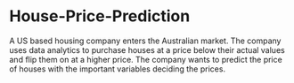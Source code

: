 # House-Price-Prediction
A US based housing company enters the Australian market. The company uses data analytics to purchase houses at a price below their actual values and flip them on at a higher price. The company wants to predict  the price of houses with the important variables deciding the prices.
